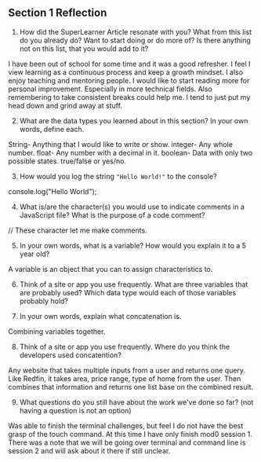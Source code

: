 ## Section 1 Reflection

1. How did the SuperLearner Article resonate with you? What from this list do you already do? Want to start doing or do more of? Is there anything not on this list, that you would add to it?

I have been out of school for some time and it was a good refresher. I feel I view learning as a continuous process and keep a growth mindset. I also enjoy teaching and mentoring people. I would like to start reading more for personal improvement. Especially in more technical fields. Also remembering to take consistent breaks could help me. I tend to just put my head down and grind away at stuff.

2. What are the data types you learned about in this section? In your own words, define each.

String- Anything that I would like to write or show.
integer- Any whole number.
float- Any number with a decimal in it.
boolean- Data with only two possible states. true/false or yes/no.


3. How would you log the string `"Hello World!"` to the console?

console.log("Hello World");

4. What is/are the character(s) you would use to indicate comments in a JavaScript file? What is the purpose of a code comment?

// These character let me make comments.

5. In your own words, what is a variable? How would you explain it to a 5 year old?

A variable is an object that you can to assign characteristics to.

6. Think of a site or app you use frequently. What are three variables that are probably used? Which data type would each of those variables probably hold?

7. In your own words, explain what concatenation is.

Combining variables together.

8. Think of a site or app you use frequently. Where do you think the developers used concatention?

Any website that takes multiple inputs from a user and returns one query. Like Redfin, it takes area, price range, type of home from the user. Then combines that information and returns one list base on the combined result.  

9. What questions do you still have about the work we've done so far? (not having a question is not an option)

Was able to finish the terminal challenges, but feel I do not have the best grasp of the touch command. At this time I have only finish mod0 session 1. There was a note that we will be going over terminal and command line is session 2 and will ask about it there if still unclear.
